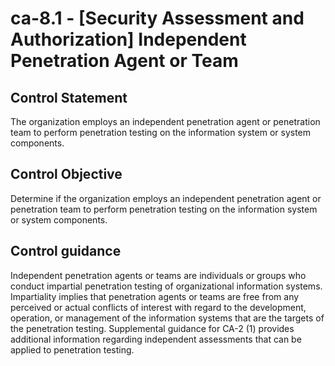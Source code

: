 # ca-8.1 - \[Security Assessment and Authorization\] Independent Penetration Agent or Team

## Control Statement

The organization employs an independent penetration agent or penetration team to perform penetration testing on the information system or system components.

## Control Objective

Determine if the organization employs an independent penetration agent or penetration team to perform penetration testing on the information system or system components.

## Control guidance

Independent penetration agents or teams are individuals or groups who conduct impartial penetration testing of organizational information systems. Impartiality implies that penetration agents or teams are free from any perceived or actual conflicts of interest with regard to the development, operation, or management of the information systems that are the targets of the penetration testing. Supplemental guidance for CA-2 (1) provides additional information regarding independent assessments that can be applied to penetration testing.
